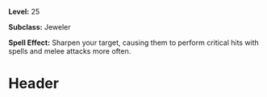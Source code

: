 <!-- TITLE: Carved Facet -->
<!-- SUBTITLE:  -->

**Level:** 25

**Subclass:** Jeweler

**Spell Effect:** Sharpen your target, causing them to perform critical hits with spells and melee attacks more often.

# Header